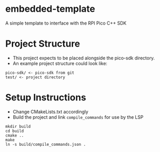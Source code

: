# embedded-template
A simple template to interface with the RPI Pico C++ SDK

# Project Structure
- This project expects to be placed alongside the pico-sdk directory.
- An example project structure could look like:
```
pico-sdk/ <- pico-sdk from git
test/ <- project directory
```

# Setup Instructions
- Change CMakeLists.txt accordingly
- Build the project and link `compile_commands` for use by the LSP
```
mkdir build
cd build
cmake ..
make
ln -s build/compile_commands.json .
```
